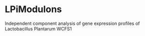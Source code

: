 # LPiModulons
Independent component analysis of gene expression profiles of Lactobacillus Plantarum WCFS1
